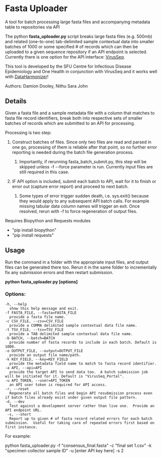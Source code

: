 # Fasta Uploader
A tool for batch processing large fasta files and accompanying metadata table to repositories via API

The python **fasta_uploader.py** script breaks large fasta files (e.g. 500mb) and related (one-to-one) tab-delimited sample contextual data into smaller batches of 1000 or some specified # of records which can then be uploaded to a given sequence repository if an API endpoint is selected.  Currently there is one option for the API interface: [VirusSeq](https://virusseq-dataportal.ca/). 

This tool is developed by the SFU Centre for Infectious Disease Epidemiology and One Health in conjunction with VirusSeq and it works well with [DataHarmonizer](https://github.com/Public-Health-Bioinformatics/DataHarmonizer)!

Authors: Damion Dooley, Nithu Sara John

## Details 

Given a fasta file and a sample metadata file with a column that matches to fasta file record identifiers, break both into respective sets of smaller batches of records which are submitted to an API for processing.

Processing is two step: 

1) Construct batches of files. Since only two files are read and parsed in one go,
processing of them is reliable after that point, so no further error reporting
is needed during the batch file generation process.
   1) Importantly, if rerunning fasta_batch_submit.py, this step will be skipped unless -f --force parameter is run.  Currently input files are still required in this case.

1) IF API option is included, submit each batch to API, wait for it to finish
or error out (capture error report) and proceed to next batch. 
   1) Some types of error trigger sudden death, i.e. sys.exit() because they would apply to any subsequent API batch calls.  For example missing tabular data column names will trigger an exit. Once resolved, rerun with -f to force regeneration of output files.

Requires Biopython and Requests modules

- "pip install biopython"
- "pip install requests"

## Usage
Run the command in a folder with the appropriate input files, and output files can be generated there too.  Rerun it in the same folder to incrementally fix any submission errors and then restart submission.

**python fasta_uploader.py [options]**

### Options:

    -h, --help
      show this help message and exit.
    -f FASTA_FILE, --fasta=FASTA_FILE
      provide a fasta file name.
    -c CSV_FILE, --csv=CSV_FILE
      provide a COMMA delimited sample contextual data file name.
    -t TSV_FILE, --tsv=TSV_FILE
      provide a TAB delimited sample contextual data file name.
    -b BATCH, --batch=BATCH
      provide number of fasta records to include in each batch. Default is 1000.
    -o OUTPUT_FILE, --output=OUTPUT_FILE
      provide an output file name/path.
    -k KEY_FIELD, --key=KEY_FIELD
      provide the metadata field name to match to fasta record identifier.
    -a API, --api=API     
      provide the target API to send data too.  A batch submission job will be initiated for it. Default is "VirusSeq_Portal".
    -u API_TOKEN, --user=API_TOKEN
      an API user token is required for API access.
    -r, --reset
      Regenerate all batch files and begin API resubmission process even if batch files already exist under given output file pattern.
    -d, --dev
      Test against a development server rather than live one.  Provide an API endpoint URL.
     -s, --short
      Report up to given # of fasta record related errors for each batch submission.  Useful for taking care of repeated errors first based on first instance.
   
For example:

python fasta_uploader.py -f "consensus_final.fasta" -c "final set 1.csv" -k "specimen collector sample ID" -u [enter API key here] -s 2


